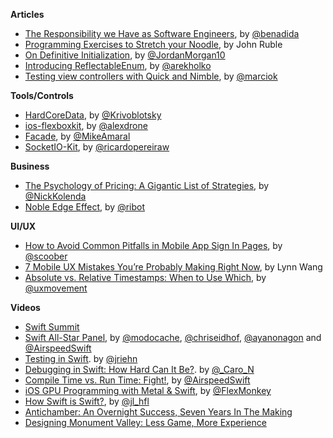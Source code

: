 **Articles**

* [The Responsibility we Have as Software Engineers](http://benlog.com/2015/05/23/the-responsibility-we-have-as-software-engineers/), by [@benadida](https://twitter.com/benadida)
* [Programming Exercises to Stretch your Noodle](http://spin.atomicobject.com/2015/05/24/programming-exercises/), by John Ruble
* [On Definitive Initialization](https://medium.com/the-traveled-ios-developers-guide/on-definitive-initialization-54284ef5c96f), by [@JordanMorgan10](https://twitter.com/JordanMorgan10)
* [Introducing ReflectableEnum](http://holko.pl/2015/05/25/reflectable-enum/), by [@arekholko](https://twitter.com/arekholko)
* [Testing view controllers with Quick and Nimble](https://medium.com/@MarcioK/how-you-can-test-view-controllers-with-quick-nimble-328f895b55ee), by [@marciok](https://twitter.com/marciok)

**Tools/Controls**

* [HardCoreData](https://github.com/Krivoblotsky/HardCoreData), by [@Krivoblotsky](https://twitter.com/Krivoblotsky)
* [ios-flexboxkit](https://github.com/alexdrone/ios-flexboxkit), by [@alexdrone](https://twitter.com/alexdrone)
* [Facade](https://github.com/mamaral/Facade), by [@MikeAmaral](https://twitter.com/MikeAmaral)
* [SocketIO-Kit](https://github.com/ricardopereira/SocketIO-Kit), by [@ricardopereiraw](https://twitter.com/ricardopereiraw)


**Business**

* [The Psychology of Pricing: A Gigantic List of Strategies](http://www.nickkolenda.com/psychological-pricing-strategies/), by [@NickKolenda](https://twitter.com/NickKolenda)
* [Noble Edge Effect](http://coglode.com/gems/noble-edge-effect), by [@ribot](https://twitter.com/ribot)

**UI/UX**

* [How to Avoid Common Pitfalls in Mobile App Sign In Pages](https://medium.com/@scoober/how-to-avoid-common-pitfalls-in-mobile-app-sign-in-pages-7f7ec37c13ce), by [@scoober](https://twitter.com/scoober)
* [7 Mobile UX Mistakes You’re Probably Making Right Now](http://www.sitepoint.com/7-mobile-ux-mistakes/), by Lynn Wang
* [Absolute vs. Relative Timestamps: When to Use Which](http://uxmovement.com/content/absolute-vs-relative-timestamps-when-to-use-which/), by [@uxmovement](https://twitter.com/uxmovement)

**Videos**

* [Swift Summit](http://realm.io/news/swift-summit/)
 * [Swift All-Star Panel](http://realm.io/news/swift-summit-all-star-panel-discussion-eidhof-gesiak-ayaka-airspeed/), by [@modocache](https://twitter.com/modocache), [@chriseidhof](https://twitter.com/chriseidhof), [@ayanonagon](https://twitter.com/ayanonagon) and [@AirspeedSwift](https://twitter.com/AirspeedSwift)
 * [Testing in Swift](http://realm.io/news/swift-summit-jan-riehn-testing/). by [@jriehn](https://twitter.com/jriehn)
 * [Debugging in Swift: How Hard Can It Be?](http://realm.io/news/swift-summit-carola-nitz-debugging/). by [@_Caro_N](https://twitter.com/_caro_n)
 * [Compile Time vs. Run Time: Fight!](http://realm.io/news/swift-summit-airspeed-velocity-zero-cost-abstractions/), by [@AirspeedSwift](https://twitter.com/AirspeedSwift)
 * [iOS GPU Programming with Metal & Swift](http://realm.io/news/swift-summit-simon-gladman-metal/), by [@FlexMonkey](https://twitter.com/flexmonkey)
 * [How Swift is Swift?](http://realm.io/news/swift-summit-joseph-lord-performance/), by [@jl_hfl](https://twitter.com/jl_hfl)
* [Antichamber: An Overnight Success, Seven Years In The Making](https://www.youtube.com/watch?v=wOlcB-JxkFw)
* [Designing Monument Valley: Less Game, More Experience](https://www.youtube.com/watch?v=RO22-O4WGaw&feature=youtu.be)
